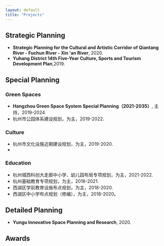 ```yaml
---
layout: default
title: "Projects"
---
```



## Strategic Planning
- **Strategic Planning for the Cultural and Artistic Corridor of Qiantang River - Fuchun River - Xin 'an River**, 2020.
- **Yuhang District 14th Five-Year Culture, Sports and Tourism Development Plan**,2019.

## Special Planning 
### Green Spaces
- **Hangzhou Green Space System Special Planning（2021-2035）**, 主持，2019-2024.
- 杭州市公园体系建设规划，为主，2019-2022.
### Culture
- 杭州市文化设施近期建设规划，为主，2019-2020.
- 
### Education
- 杭州城西科创大走廊中小学、幼儿园布局专项规划，为主，2021-2022.
- 杭州基础教育专项规划，为主，2018-2021.
- 西湖区学前教育设施布点规划，为主，2018-2020.
- 西湖区中小学布点规划（修编），为主，2018-2020。

## Detailed Planning
- **Yungu Innovative Space Planning and Research**, 2020.

## Awards

